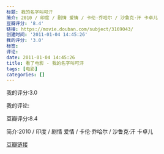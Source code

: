 ```yaml
---
标题: 我的名字叫可汗
简介: 2010 / 印度 / 剧情 爱情 / 卡伦·乔哈尔 / 沙鲁克·汗 卡卓儿
豆瓣评分: '8.4'
链接: https://movie.douban.com/subject/3169043/
创建时间: '2011-01-04 14:45:26'
我的评分: '3.0'
标签:
评论:
date: 2011-01-04 14:45:26
title: 看了电影 - 我的名字叫可汗
tags: [电影]
categories: []
---
```


我的评分:3.0

我的评论:

豆瓣评分:8.4

简介:2010 / 印度 / 剧情 爱情 / 卡伦·乔哈尔 / 沙鲁克·汗 卡卓儿

[豆瓣链接](https://movie.douban.com/subject/3169043/)

